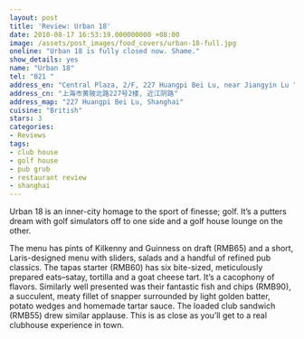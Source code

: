 ```yaml
---
layout: post
title: 'Review: Urban 18'
date: 2010-08-17 16:53:19.000000000 +08:00
image: /assets/post_images/food_covers/urban-18-full.jpg
oneline: "Urban 18 is fully closed now. Shame."
show_details: yes
name: "Urban 18"
tel: "021 "
address_en: "Central Plaza, 2/F, 227 Huangpi Bei Lu, near Jiangyin Lu "
address_cn: "上海市黄陂北路227号2楼, 近江阴路"
address_map: "227 Huangpi Bei Lu, Shanghai"
cuisine: "British"
stars: 3
categories:
- Reviews
tags:
- club house
- golf house
- pub grub
- restaurant review
- shanghai
---
```

Urban 18 is an inner-city homage to the sport of finesse; golf. It’s a putters dream with golf simulators off to one side and a golf house lounge on the other. 

The menu has pints of Kilkenny and Guinness on draft (RMB65) and a short, Laris-designed menu with sliders, salads and a handful of refined pub classics. The tapas starter (RMB60) has six bite-sized, meticulously prepared eats–satay, tortilla and a goat cheese tart. It’s a cacophony of flavors. Similarly well presented was their fantastic fish and chips (RMB90), a succulent, meaty fillet of snapper surrounded by light golden batter, potato wedges and homemade tartar sauce. The loaded club sandwich (RMB55) drew similar applause. This is as close as you’ll get to a real clubhouse experience in town.
